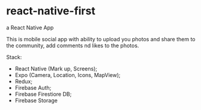 # react-native-first
a React Native App

This is mobile social app with ability to upload you photos and share them to the community,
add comments nd likes to the photos.

Stack:
* React Native (Mark up, Screens);
* Expo (Camera, Location, Icons, MapView);
* Redux;
* Firebase Auth;
* Firebase Firestiore DB;
* Firebase Storage
